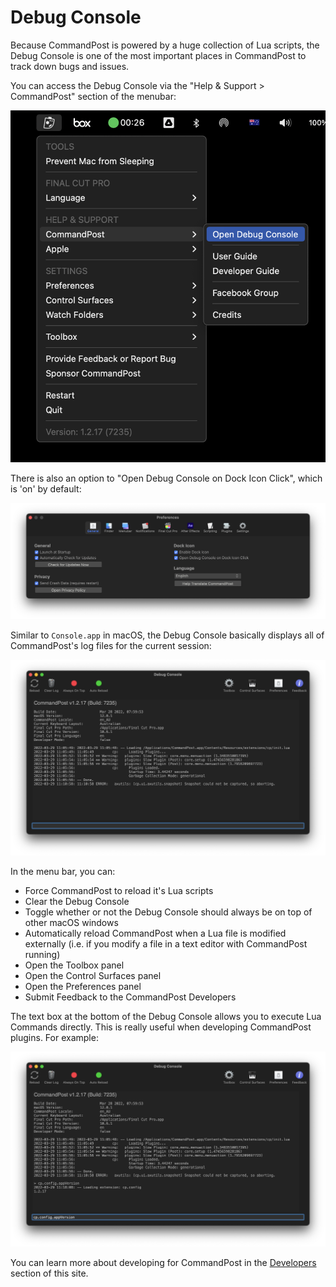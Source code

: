 # Debug Console

Because CommandPost is powered by a huge collection of Lua scripts, the Debug Console is one of the most important places in CommandPost to track down bugs and issues.

You can access the Debug Console via the "Help & Support > CommandPost" section of the menubar:

![](/static/open-error-log.png)

There is also an option to "Open Debug Console on Dock Icon Click", which is 'on' by default:

![](/static/general-preferences.png)

Similar to `Console.app` in macOS, the Debug Console basically displays all of CommandPost's log files for the current session:

![](/static/error-log.png)

In the menu bar, you can:

- Force CommandPost to reload it's Lua scripts
- Clear the Debug Console
- Toggle whether or not the Debug Console should always be on top of other macOS windows
- Automatically reload CommandPost when a Lua file is modified externally (i.e. if you modify a file in a text editor with CommandPost running)
- Open the Toolbox panel
- Open the Control Surfaces panel
- Open the Preferences panel
- Submit Feedback to the CommandPost Developers

The text box at the bottom of the Debug Console allows you to execute Lua Commands directly. This is really useful when developing CommandPost plugins. For example:

![](/static/error-log-code.png)

You can learn more about developing for CommandPost in the [Developers](/developers/) section of this site.